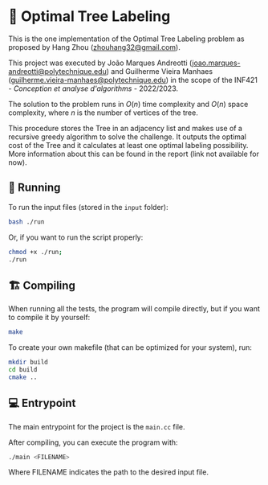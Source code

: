 # 🌳 Optimal Tree Labeling

This is the one implementation of the Optimal Tree Labeling problem as proposed by Hang Zhou (zhouhang32@gmail.com). 

This project was executed by João Marques Andreotti (joao.marques-andreotti@polytechnique.edu) and Guilherme Vieira Manhaes (guilherme.vieira-manhaes@polytechnique.edu) in the scope of the INF421 - _Conception et analyse d'algorithms_ - 2022/2023.

The solution to the problem runs in $O(n)$ time complexity and $O(n)$ space complexity, where $n$ is the number of vertices of the tree. 

This procedure stores the Tree in an adjacency list and makes use of a recursive greedy algorithm to solve the challenge. It outputs the optimal cost of the Tree and it calculates at least one optimal labeling possibility. More information about this can be found in the report (link not available for now).

## 🚀 Running

To run the input files (stored in the `input` folder): 
```bash
bash ./run
```

Or, if you want to run the script properly:
```bash
chmod +x ./run;
./run
```

## 🏗️ Compiling
When running all the tests, the program will compile directly, but if you want to compile it by yourself: 
```bash
make
```

To create your own makefile (that can be optimized for your system), run: 
```bash
mkdir build
cd build
cmake ..
```


## 💻 Entrypoint

The main entrypoint for the project is the `main.cc` file.

After compiling, you can execute the program with: 

```bash
./main <FILENAME>
```

Where FILENAME indicates the path to the desired input file.
